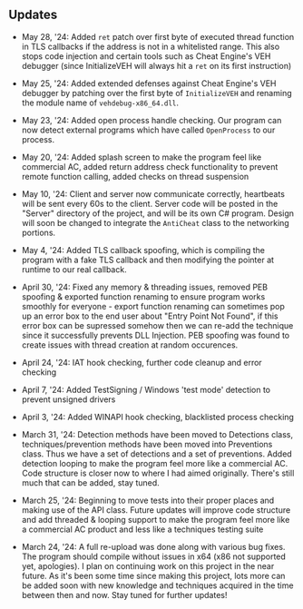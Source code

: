 ## Updates
- May 28, '24: Added `ret` patch over first byte of executed thread function in TLS callbacks if the address is not in a whitelisted range. This also stops code injection and certain tools such as Cheat Engine's VEH debugger (since InitializeVEH will always hit a `ret` on its first instruction)

- May 25, '24: Added extended defenses against Cheat Engine's VEH debugger by patching over the first byte of `InitializeVEH` and renaming the module name of `vehdebug-x86_64.dll`.

- May 23, '24: Added open process handle checking. Our program can now detect external programs which have called `OpenProcess` to our process.

- May 20, '24: Added splash screen to make the program feel like commercial AC, added return address check functionality to prevent remote function calling, added checks on thread suspension

- May 10, '24: Client and server now communicate correctly, heartbeats will be sent every 60s to the client. Server code will be posted in the "Server" directory of the project, and will be its own C# program. Design will soon be changed to integrate the `AntiCheat` class to the networking portions.

- May 4, '24: Added TLS callback spoofing, which is compiling the program with a fake TLS callback and then modifying the pointer at runtime to our real callback.

- April 30, '24: Fixed any memory & threading issues, removed PEB spoofing & exported function renaming to ensure program works smoothly for everyone - export function renaming can sometimes pop up an error box to the end user about "Entry Point Not Found", if this error box can be supressed somehow then we can re-add the technique since it successfully prevents DLL Injection. PEB spoofing was found to create issues with thread creation at random occurences. 

- April 24, '24: IAT hook checking, further code cleanup and error checking

- April 7, '24: Added TestSigning / Windows 'test mode' detection to prevent unsigned drivers

- April 3, '24: Added WINAPI hook checking, blacklisted process checking

- March 31, '24: Detection methods have been moved to Detections class, techniques/prevention methods have been moved into Preventions class. Thus we have a set of detections and a set of preventions. Added detection looping to make the program feel more like a commercial AC. Code structure is closer now to where I had aimed originally. There's still much that can be added, stay tuned.

- March 25, '24: Beginning to move tests into their proper places and making use of the API class. Future updates will improve code structure and add threaded & looping support to make the program feel more like a commercial AC product and less like a techniques testing suite

- March 24, '24: A full re-upload was done along with various bug fixes. The program should compile without issues in x64 (x86 not supported yet, apologies). I plan on continuing work on this project in the near future. As it's been some time since making this project, lots more can be added soon with new knowledge and techniques acquired in the time between then and now. Stay tuned for further updates!
